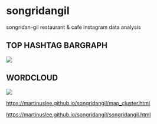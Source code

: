 # songridangil
songridan-gil restaurant &amp; cafe instagram data analysis

## TOP HASHTAG BARGRAPH
<img src="https://user-images.githubusercontent.com/70839563/104911146-bd0f5b00-59cd-11eb-8be0-8d2eb3dfe3ad.png">

## WORDCLOUD
<img src="https://user-images.githubusercontent.com/70839563/104911096-ab2db800-59cd-11eb-9baf-a698caa5a7fe.png">

https://martinuslee.github.io/songridangil/map_cluster.html

https://martinuslee.github.io/songridangil/songridangil.html
